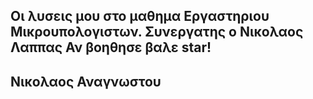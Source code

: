 Οι λυσεις μου στο μαθημα Εργαστηριου Μικρουπολογιστων.
Συνεργατης ο Νικολαος Λαππας
Αν βοηθησε βαλε star!
-------------------------------
## Νικολαος Αναγνωστου
